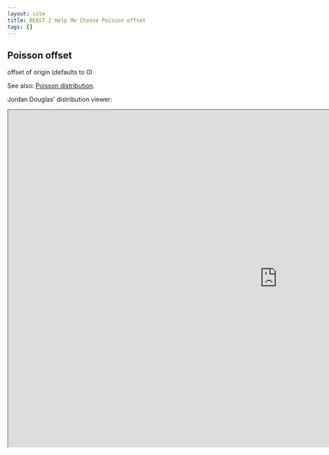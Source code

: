 ```yaml
---
layout: site
title: BEAST 2 Help Me Choose Poisson offset
tags: []
---
```


## Poisson offset

offset of origin (defaults to 0)


See also: [Poisson distribution](https://en.wikipedia.org/wiki/Poisson_distribution).


Jordan Douglas' distribution viewer: 
<iframe width='1224' height='768' src='https://jordandouglas.github.io/distributions/' title='Distribution Viewer'></iframe>

